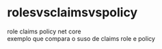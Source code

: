 # rolesvsclaimsvspolicy
role claims policy net core
<br>exemplo que compara o suso de claims role e policy
